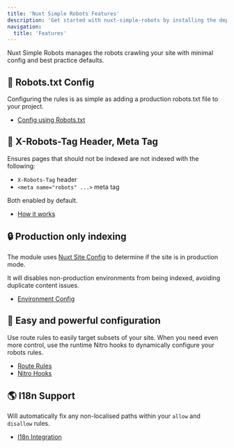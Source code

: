 ```yaml
---
title: 'Nuxt Simple Robots Features'
description: 'Get started with nuxt-simple-robots by installing the dependency to your project.'
navigation:
  title: 'Features'
---
```


Nuxt Simple Robots manages the robots crawling your site with minimal config and best practice defaults.

## 🤖 Robots.txt Config

Configuring the rules is as simple as adding a production robots.txt file to your project.

- [Config using Robots.txt](/robots/getting-started/robots-txt)

## 🗿 X-Robots-Tag Header, Meta Tag

Ensures pages that should not be indexed are not indexed with the following:
- `X-Robots-Tag` header
- `<meta name="robots" ...>` meta tag

Both enabled by default.

- [How it works](/robots/getting-started/how-it-works)

## 🔒 Production only indexing

The module uses [Nuxt Site Config](/site-config/getting-started/background) to determine if the site is in production mode.

It will disables non-production environments from being indexed, avoiding duplicate content issues.

- [Environment Config](/robots/guides/disable-indexing)

## 🔄 Easy and powerful configuration

Use route rules to easily target subsets of your site.
When you need even more control, use the runtime Nitro hooks to dynamically configure your robots rules.

- [Route Rules](/robots/guides/route-rules)
- [Nitro Hooks](/robots/nitro-api/nitro-hooks)

## 🌎 I18n Support

Will automatically fix any non-localised paths within your `allow` and `disallow` rules.

- [I18n Integration](/robots/integrations/i18n)
